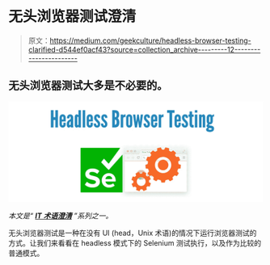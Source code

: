 # 无头浏览器测试澄清

> 原文：<https://medium.com/geekculture/headless-browser-testing-clarified-d544ef0acf43?source=collection_archive---------12----------------------->

## 无头浏览器测试大多是不必要的。

![](img/c033df4c76b70f11e06847ae8e485473.png)

*本文是“* [***IT 术语澄清***](https://zhiminzhan.medium.com/my-article-series-5f1a551d8796#e91c) *”系列之一。*

无头浏览器测试是一种在没有 UI (head，Unix 术语)的情况下运行浏览器测试的方式。让我们来看看在 headless 模式下的 Selenium 测试执行，以及作为比较的普通模式。